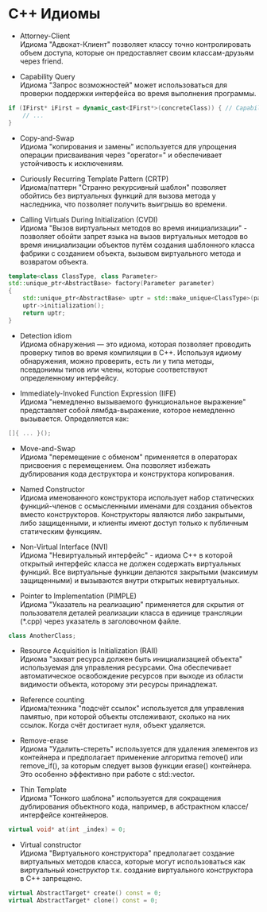 # C++ Идиомы

* Attorney-Client  
Идиома "Адвокат-Клиент" позволяет классу точно контролировать объем доступа, которые он предоставляет своим классам-друзьям через friend.

* Capability Query  
Идиома "Запрос возможностей" может использоваться для проверки поддержки интерфейса во время выполнения программы.
```cpp
if (IFirst* iFirst = dynamic_cast<IFirst*>(concreteClass)) { // Capability Query
    // ...
}
```

* Copy-and-Swap  
Идиома "копирования и замены" используется для упрощения операции присваивания через "operator=" и обеспечивает устойчивость к исключениям.

* Curiously Recurring Template Pattern (CRTP)  
Идиома/паттерн "Странно рекурсивный шаблон" позволяет обойтись без виртуальных функций для вызова метода у наследника, что позволяет получить выигрышь во времени.

* Calling Virtuals During Initialization (CVDI)  
Идиома "Вызов виртуальных методов во время инициализации" - позволяет обойти запрет языка на вызов виртуальных методов во время инициализации объектов путём создания шаблонного класса фабрики с созданием объекта, вызывом виртуального метода и возвратом объекта.
```cpp
template<class ClassType, class Parameter>
std::unique_ptr<AbstractBase> factory(Parameter parameter)
{
    std::unique_ptr<AbstractBase> uptr = std::make_unique<ClassType>(parameter);
    uptr->initialization();
    return uptr;
}
```

* Detection idiom  
Идиома обнаружения — это идиома, которая позволяет проводить проверку типов во время компиляции в C++. Используя идиому обнаружения, можно проверить, есть ли у типа методы, псевдонимы типов или члены, которые соответствуют определенному интерфейсу.

* Immediately-Invoked Function Expression (IIFE)  
Идиома "немедленно вызываемого функциональное выражение" представляет собой лямбда-выражение, которое немедленно вызывается. Определяется как:
```cpp
[]{ ... }();
```

* Move-and-Swap  
Идиома "перемещение с обменом" применяется в операторах присвоения с перемещением. Она позволяет избежать дублирования кода деструктора и конструктора копирования.

* Named Constructor  
Идиома именованного конструктора использует набор статических функций-членов с осмысленными именами для создания объектов вместо конструкторов. Конструкторы являются либо закрытыми, либо защищенными, и клиенты имеют доступ только к публичным статическим функциям.

* Non-Virtual Interface (NVI)  
Идиома "Невиртуальный интерфейс" - идиома C++ в которой открытый интерфейс класса не должен содержать виртуальных функций. Все виртуальные функции делаются закрытыми (максимум защищенными) и вызываются внутри открытых невиртуальных.

* Pointer to Implementation (PIMPLE)  
Идиома "Указатель на реализацию" применяется для скрытия от пользователя деталей реализации класса в единице трансляции (*.cpp) через указатель в заголовочном файле.
```cpp
class AnotherClass;
```

* Resource Acquisition is Initialization (RAII)  
Идиома "захват ресурса должен быть инициализацией объекта" используемая для управления ресурсами. Она обеспечивает автоматическое освобождение ресурсов при выходе из области видимости объекта, которому эти ресурсы принадлежат.

* Reference counting  
Идиома/техника "подсчёт ссылок" используется для управления памятью, при которой объекты отслеживают, сколько на них ссылок. Когда счёт достигает нуля, объект удаляется.

* Remove-erase  
Идиома "Удалить-стереть" используется для удаления элементов из контейнера и предполагает применение алгоритма remove() или remove_if(), за которым следует вызов функции erase() контейнера. Это особенно эффективно при работе с std::vector.

* Thin Template  
Идиома "Тонкого шаблона" используется для сокращения дублирования объектного кода, например, в абстрактном классе/интерфейсе контейнеров.
```cpp
virtual void* at(int _index) = 0;
```

* Virtual сonstructor  
Идиома "Виртуального конструктора" предполагает создание виртуальных методов класса, которые могут использоваться как виртуальный конструктор т.к. создание виртуального конструктора в C++ запрещено.
```cpp
virtual AbstractTarget* create() const = 0;
virtual AbstractTarget* clone() const = 0;
```

